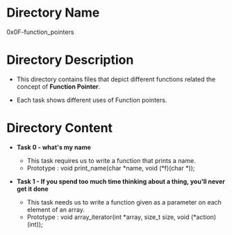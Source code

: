 # Directory Name

0x0F-function_pointers

# Directory Description

* This directory contains files that depict different functions related the concept of **Function Pointer**.

* Each task shows different uses of Function pointers.

# Directory Content

* **Task 0 - what's my name** 

	* This task requires us to write a function that prints a name.
	* Prototype : void print_name(char *name, void (*f)(char *));



* **Task 1 -  If you spend too much time thinking about a thing, you'll never get it done**

	* This task needs us to write a function given as a parameter on each element of an array.
	* Prototype : void array_iterator(int *array, size_t size, void (*action)(int));
